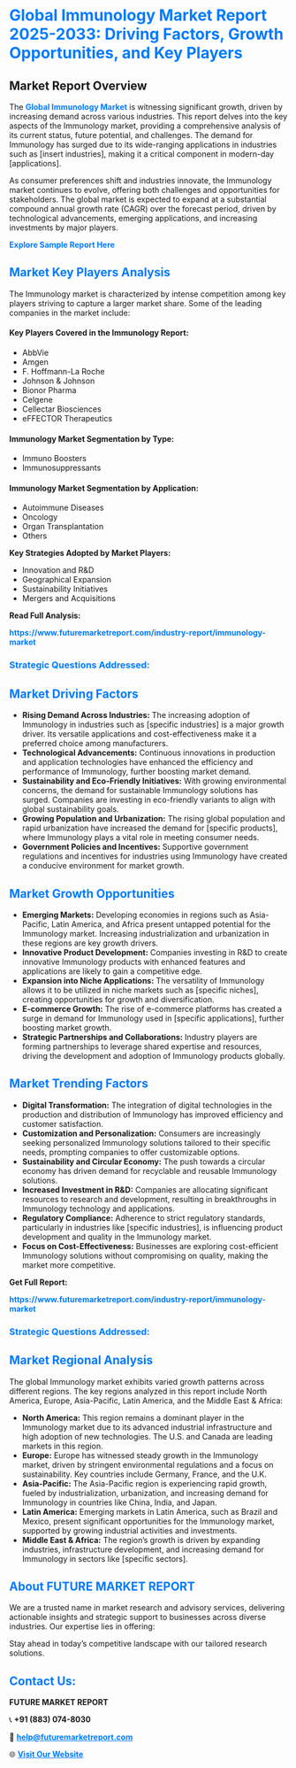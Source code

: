 <h1 style="color: #007BFF;">Global Immunology Market Report 2025-2033: Driving Factors, Growth Opportunities, and Key Players</h1>

<section id="overview">
<h2>Market Report Overview</h2>
<p>The <a href="https://www.futuremarketreport.com/industry-report/immunology-market" style="color: #007BFF; text-decoration: none;"><strong>Global Immunology Market</strong></a> is witnessing significant growth, driven by increasing demand across various industries. This report delves into the key aspects of the Immunology market, providing a comprehensive analysis of its current status, future potential, and challenges. The demand for Immunology has surged due to its wide-ranging applications in industries such as [insert industries], making it a critical component in modern-day [applications].</p>
<p>As consumer preferences shift and industries innovate, the Immunology market continues to evolve, offering both challenges and opportunities for stakeholders. The global market is expected to expand at a substantial compound annual growth rate (CAGR) over the forecast period, driven by technological advancements, emerging applications, and increasing investments by major players.</p>
</section>

<section id="overview">
<p><a href="https://www.futuremarketreport.com/request-sample/reportId=107476" style="color: #007BFF; text-decoration: none;"><strong>Explore Sample Report Here</strong></a></p>
</section>

<section id="key-players">
<h2 style="color: #007BFF;">Market Key Players Analysis</h2>
<p>The Immunology market is characterized by intense competition among key players striving to capture a larger market share. Some of the leading companies in the market include:</p>
<h4>Key Players Covered in the Immunology Report:</h4>
<ul><li>AbbVie</li><li>Amgen</li><li>F. Hoffmann-La Roche</li><li>Johnson &amp; Johnson</li><li>Bionor Pharma</li><li>Celgene</li><li>Cellectar Biosciences</li><li>eFFECTOR Therapeutics</li></ul>
<h4>Immunology Market Segmentation by Type:</h4>
<ul><li>Immuno Boosters</li><li>Immunosuppressants</li></ul>

<h4>Immunology Market Segmentation by Application:</h4>
<ul><li>Autoimmune Diseases</li><li>Oncology</li><li>Organ Transplantation</li><li>Others</li></ul>
<p><strong>Key Strategies Adopted by Market Players:</strong></p>
<ul>
<li>Innovation and R&D</li>
<li>Geographical Expansion</li>
<li>Sustainability Initiatives</li>
<li>Mergers and Acquisitions</li>
</ul>
</section>

<section>
<p><strong>Read Full Analysis: </strong></p><a href="https://www.futuremarketreport.com/industry-report/immunology-market" style="color: #007BFF; text-decoration: none;"><strong>https://www.futuremarketreport.com/industry-report/immunology-market</strong></a>
<h3 style="color: #007BFF;">Strategic Questions Addressed:</h3>
</section>

<section id="driving-factors">
<h2 style="color: #007BFF;">Market Driving Factors</h2>
<ul>
<li><strong>Rising Demand Across Industries:</strong> The increasing adoption of Immunology in industries such as [specific industries] is a major growth driver. Its versatile applications and cost-effectiveness make it a preferred choice among manufacturers.</li>
<li><strong>Technological Advancements:</strong> Continuous innovations in production and application technologies have enhanced the efficiency and performance of Immunology, further boosting market demand.</li>
<li><strong>Sustainability and Eco-Friendly Initiatives:</strong> With growing environmental concerns, the demand for sustainable Immunology solutions has surged. Companies are investing in eco-friendly variants to align with global sustainability goals.</li>
<li><strong>Growing Population and Urbanization:</strong> The rising global population and rapid urbanization have increased the demand for [specific products], where Immunology plays a vital role in meeting consumer needs.</li>
<li><strong>Government Policies and Incentives:</strong> Supportive government regulations and incentives for industries using Immunology have created a conducive environment for market growth.</li>
</ul>
</section>

<section id="growth-opportunities">
<h2 style="color: #007BFF;">Market Growth Opportunities</h2>
<ul>
<li><strong>Emerging Markets:</strong> Developing economies in regions such as Asia-Pacific, Latin America, and Africa present untapped potential for the Immunology market. Increasing industrialization and urbanization in these regions are key growth drivers.</li>
<li><strong>Innovative Product Development:</strong> Companies investing in R&D to create innovative Immunology products with enhanced features and applications are likely to gain a competitive edge.</li>
<li><strong>Expansion into Niche Applications:</strong> The versatility of Immunology allows it to be utilized in niche markets such as [specific niches], creating opportunities for growth and diversification.</li>
<li><strong>E-commerce Growth:</strong> The rise of e-commerce platforms has created a surge in demand for Immunology used in [specific applications], further boosting market growth.</li>
<li><strong>Strategic Partnerships and Collaborations:</strong> Industry players are forming partnerships to leverage shared expertise and resources, driving the development and adoption of Immunology products globally.</li>
</ul>
</section>

<section id="trending-factors">
<h2 style="color: #007BFF;">Market Trending Factors</h2>
<ul>
<li><strong>Digital Transformation:</strong> The integration of digital technologies in the production and distribution of Immunology has improved efficiency and customer satisfaction.</li>
<li><strong>Customization and Personalization:</strong> Consumers are increasingly seeking personalized Immunology solutions tailored to their specific needs, prompting companies to offer customizable options.</li>
<li><strong>Sustainability and Circular Economy:</strong> The push towards a circular economy has driven demand for recyclable and reusable Immunology solutions.</li>
<li><strong>Increased Investment in R&D:</strong> Companies are allocating significant resources to research and development, resulting in breakthroughs in Immunology technology and applications.</li>
<li><strong>Regulatory Compliance:</strong> Adherence to strict regulatory standards, particularly in industries like [specific industries], is influencing product development and quality in the Immunology market.</li>
<li><strong>Focus on Cost-Effectiveness:</strong> Businesses are exploring cost-efficient Immunology solutions without compromising on quality, making the market more competitive.</li>
</ul>
</section>

<section>
<p><strong>Get Full Report: </strong></p><a href="https://www.futuremarketreport.com/industry-report/immunology-market" style="color: #007BFF; text-decoration: none;"><strong>https://www.futuremarketreport.com/industry-report/immunology-market</strong></a>
<h3 style="color: #007BFF;">Strategic Questions Addressed:</h3>
</section>


<section id="regional-analysis">
<h2 style="color: #007BFF;">Market Regional Analysis</h2>
<p>The global Immunology market exhibits varied growth patterns across different regions. The key regions analyzed in this report include North America, Europe, Asia-Pacific, Latin America, and the Middle East & Africa:</p>
<ul>
<li><strong>North America:</strong> This region remains a dominant player in the Immunology market due to its advanced industrial infrastructure and high adoption of new technologies. The U.S. and Canada are leading markets in this region.</li>
<li><strong>Europe:</strong> Europe has witnessed steady growth in the Immunology market, driven by stringent environmental regulations and a focus on sustainability. Key countries include Germany, France, and the U.K.</li>
<li><strong>Asia-Pacific:</strong> The Asia-Pacific region is experiencing rapid growth, fueled by industrialization, urbanization, and increasing demand for Immunology in countries like China, India, and Japan.</li>
<li><strong>Latin America:</strong> Emerging markets in Latin America, such as Brazil and Mexico, present significant opportunities for the Immunology market, supported by growing industrial activities and investments.</li>
<li><strong>Middle East & Africa:</strong> The region’s growth is driven by expanding industries, infrastructure development, and increasing demand for Immunology in sectors like [specific sectors].</li>
</ul>
</section>

<footer>
<h2 style="color: #007BFF;">About FUTURE MARKET REPORT</h2>
<p>We are a trusted name in market research and advisory services, delivering actionable insights and strategic support to businesses across diverse industries. Our expertise lies in offering:</p>

<p>Stay ahead in today’s competitive landscape with our tailored research solutions.</p>

<h2 style="color: #007BFF;">Contact Us:</h2>
<p><strong>FUTURE MARKET REPORT</strong></p>
<p>📞 <strong>+91 (883) 074-8030</strong></p>
<p>📧 <strong><a href="mailto:help@futuremarketreport.com" style="color: #007BFF;">help@futuremarketreport.com</a></strong></p>
<p>🌐 <strong><a href="https://www.futuremarketreport.com/" style="color: #007BFF;">Visit Our Website</a></strong></p>
</footer>